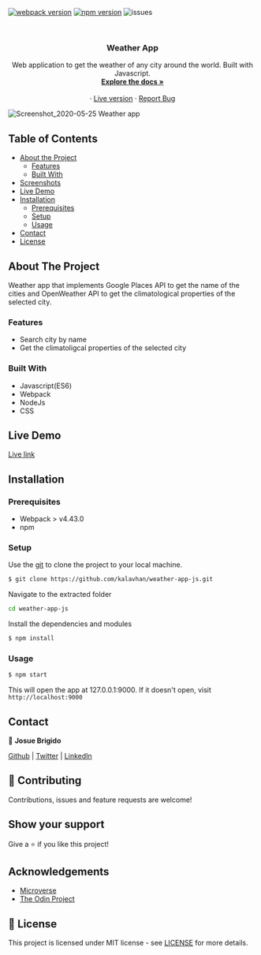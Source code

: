[![webpack version](https://badge.fury.io/js/webpack.svg)](https://badge.fury.io/js/webpack)
[![npm version](https://badge.fury.io/js/npm.svg)](https://badge.fury.io/js/npm)
![issues](https://img.shields.io/github/issues/kalavhan/weather-app-js)

<br />
<p align="center">
 
  <h3 align="center">Weather App</h3>
  <p align="center">
    Web application to get the weather of any city around the world. Built with Javascript.
    <br />
    <a href="#table-of-contents"><strong>Explore the docs »</strong></a>
    <br />
    <br />
    ·
    <a href="https://weather-js-kalavhan.netlify.app">Live version</a>
    ·
    <a href="https://github.com/kalavhan/weather-app-js/issues">Report Bug</a>
  </p>
</p>

![Screenshot_2020-05-25 Weather app](https://user-images.githubusercontent.com/47485749/82841773-7dbb5980-9e94-11ea-80b3-059fb86332b2.png)

<!-- TABLE OF CONTENTS -->
## Table of Contents
* [About the Project](#about-the-project)
  * [Features](#features)
  * [Built With](#built-with)
* [Screenshots](#screenshots)
* [Live Demo](#live-demo)
* [Installation](#installation)
  * [Prerequisites](#prerequisites)
  * [Setup](#setup)
  * [Usage](#usage)
* [Contact](#contact)
* [License](#license)

<!-- ABOUT THE PROJECT -->
## About The Project
Weather app that implements Google Places API to get the name of the cities and OpenWeather API to get the climatological properties of the selected city.

### Features
- Search city by name
- Get the climatoligcal properties of the selected city

### Built With
- Javascript(ES6)
- Webpack
- NodeJs
- CSS

## Live Demo
[Live link](https://weather-js-kalavhan.netlify.app/)

## Installation
### Prerequisites
- Webpack > v4.43.0
- npm

### Setup
Use the [git](https://git-scm.com/downloads) to clone the project to your local machine.
```sh
$ git clone https://github.com/kalavhan/weather-app-js.git
```

Navigate to the extracted folder
```sh 
cd weather-app-js
```

Install the dependencies and modules
```sh
$ npm install
```

### Usage
```sh
$ npm start
```
This will open the app at 127.0.0.1:9000. If it doesn't open, visit ```http://localhost:9000```

## Contact

👤 **Josue Brigido**

[Github](https://github.com/kalavhan) | [Twitter](https://twitter.com/kalavhan) | [LinkedIn](https://linkedin.com/in/kalavhan)

## 🤝 Contributing
Contributions, issues and feature requests are welcome!

## Show your support
Give a ⭐️ if you like this project!

## Acknowledgements
- [Microverse](https://www.microverse.org/)
- [The Odin Project](https://www.theodinproject.com/)

## 📝 License
This project is licensed under MIT license - see [LICENSE](/LICENSE) for more details.

